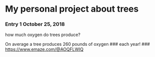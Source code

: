 # My personal project about trees #
### Entry 1 October 25, 2018 ###
how much oxygen do trees produce? 

On average a tree produces 260 pounds of oxygen ### each year! ###
https://www.emaze.com/@AOQFLWIQ
